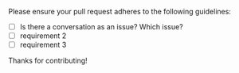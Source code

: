 Please ensure your pull request adheres to the following guidelines:

- [ ] Is there a conversation as an issue?  Which issue?
- [ ] requirement 2
- [ ] requirement 3

Thanks for contributing!

